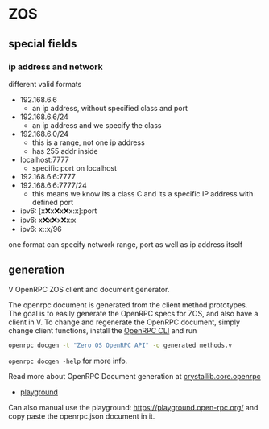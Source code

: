 # ZOS

## special fields

### ip address and network

different valid formats

- 192.168.6.6 
  - an ip address, without specified class and port
- 192.168.6.6/24
  - an ip address and we specify the class
- 192.168.6.0/24
  - this is a range, not one ip address
  - has 255 addr inside
- localhost:7777
  - specific port on localhost
- 192.168.6.6:7777
- 192.168.6.6:7777/24 
  - this means we know its a class C and its a specific IP address with defined port
- ipv6: [x:x:x:x:x:x:x:x]:port 
- ipv6: x:x:x:x:x:x:x:x
- ipv6: x::x/96

one format can specify network range, port as well as ip address itself

## generation

V OpenRPC ZOS client and document generator.

The openrpc document is generated from the client method prototypes. The goal is to easily generate the OpenRPC specs for ZOS, and also have a client in V. To change and regenerate the OpenRPC document, simply change client functions, install the [OpenRPC CLI](../openrpc/README.md) and run 

```bash
openrpc docgen -t "Zero OS OpenRPC API" -o generated methods.v
```

`openrpc docgen -help` for more info. 

Read more about OpenRPC Document generation at [crystallib.core.openrpc](../openrpc/README.md)



- [playground](https://playground.open-rpc.org/?uiSchema%5BappBar%5D%5Bui:splitView%5D=false&schemaUrl=https://raw.githubusercontent.com/freeflowuniverse/crystallib/development_db/research/zos/generated/openrpc.json&uiSchema%5BappBar%5D%5Bui:input%5D=false)


Can also manual use the playground: https://playground.open-rpc.org/ and copy paste the openrpc.json document in it.

